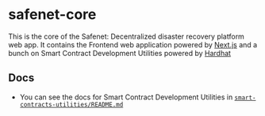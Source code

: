 # safenet-core

This is the core of the Safenet: Decentralized disaster recovery platform web app. It contains the Frontend web application powered by [Next.js](https://nextjs.org/) and a bunch on Smart Contract Development Utilities powered by [Hardhat](https://hardhat.org/)

## Docs

- You can see the docs for Smart Contract Development Utilities in [`smart-contracts-utilities/README.md`](https://github.com/safenet-app/safenet-web-core/tree/main/smart-contracts-utilities)
